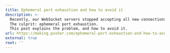 ```yaml
---
title: Ephemeral port exhaustion and how to avoid it
description: >-
  Recently, our WebSocket servers stopped accepting all new connections.
  The culprit: ephemeral port exhaustion.
  This post explains the problem, and how to avoid it.
url: https://making.pusher.com/ephemeral-port-exhaustion-and-how-to-avoid-it/
external: true
root: ''
---
```

